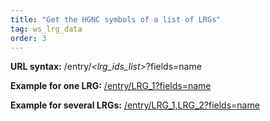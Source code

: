 ```yaml
---
title: "Get the HGNC symbols of a list of LRGs"
tag: ws_lrg_data
order: 3
---
```


<p>
  <b>URL syntax:</b> /entry/<i>&lt;lrg_ids_list&gt;</i>?fields=name
</p>
<p>
  <b>Example for one LRG:</b> 
  <a href="http://www.ebi.ac.uk/ebisearch/ws/rest/lrg/entry/LRG_1?fields=name" target="_blank">/entry/LRG_1?fields=name</a>
</p>
<p>
  <b>Example for several LRGs:</b> 
  <a href="http://www.ebi.ac.uk/ebisearch/ws/rest/lrg/entry/LRG_1,LRG_2?fields=name" target="_blank">/entry/LRG_1,LRG_2?fields=name</a>
</p>
